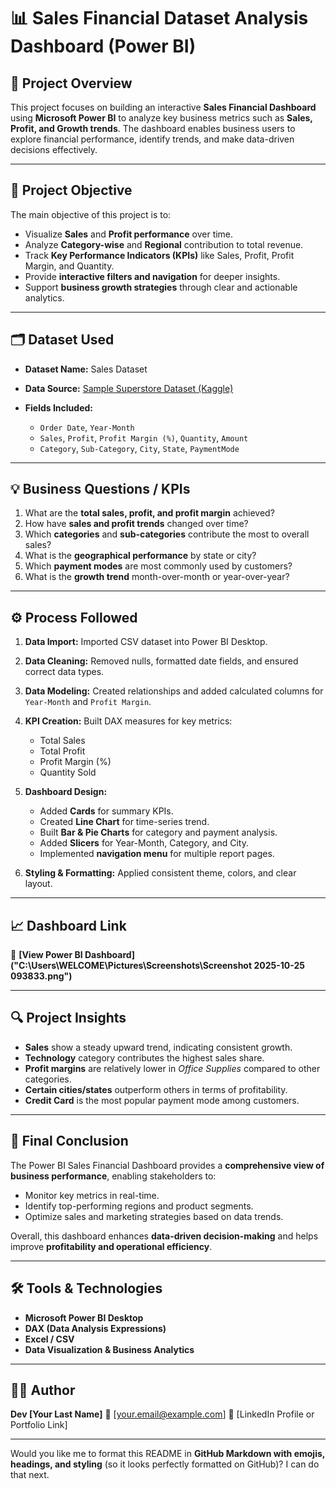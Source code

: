 # 📊 Sales Financial Dataset Analysis Dashboard (Power BI)

## 🧭 **Project Overview**

This project focuses on building an interactive **Sales Financial Dashboard** using **Microsoft Power BI** to analyze key business metrics such as **Sales, Profit, and Growth trends**.
The dashboard enables business users to explore financial performance, identify trends, and make data-driven decisions effectively.

---

## 🎯 **Project Objective**

The main objective of this project is to:

* Visualize **Sales** and **Profit performance** over time.
* Analyze **Category-wise** and **Regional** contribution to total revenue.
* Track **Key Performance Indicators (KPIs)** like Sales, Profit, Profit Margin, and Quantity.
* Provide **interactive filters and navigation** for deeper insights.
* Support **business growth strategies** through clear and actionable analytics.

---

## 🗂️ **Dataset Used**

* **Dataset Name:** Sales Dataset
* **Data Source:** [Sample Superstore Dataset (Kaggle)](https://github.com/Debabrataswain3/SALES-FINANCIAL-DATASET-ANALYSIS/blob/main/Sales%20Dataset.csv)
* **Fields Included:**

  * `Order Date`, `Year-Month`
  * `Sales`, `Profit`, `Profit Margin (%)`, `Quantity`, `Amount`
  * `Category`, `Sub-Category`, `City`, `State`, `PaymentMode`

---

## 💡 **Business Questions / KPIs**

1. What are the **total sales, profit, and profit margin** achieved?
2. How have **sales and profit trends** changed over time?
3. Which **categories** and **sub-categories** contribute the most to overall sales?
4. What is the **geographical performance** by state or city?
5. Which **payment modes** are most commonly used by customers?
6. What is the **growth trend** month-over-month or year-over-year?

---

## ⚙️ **Process Followed**

1. **Data Import:** Imported CSV dataset into Power BI Desktop.
2. **Data Cleaning:** Removed nulls, formatted date fields, and ensured correct data types.
3. **Data Modeling:** Created relationships and added calculated columns for `Year-Month` and `Profit Margin`.
4. **KPI Creation:** Built DAX measures for key metrics:

   * Total Sales
   * Total Profit
   * Profit Margin (%)
   * Quantity Sold
5. **Dashboard Design:**

   * Added **Cards** for summary KPIs.
   * Created **Line Chart** for time-series trend.
   * Built **Bar & Pie Charts** for category and payment analysis.
   * Added **Slicers** for Year-Month, Category, and City.
   * Implemented **navigation menu** for multiple report pages.
6. **Styling & Formatting:** Applied consistent theme, colors, and clear layout.

---

## 📈 **Dashboard Link**

🔗 **[View Power BI Dashboard]("C:\Users\WELCOME\Pictures\Screenshots\Screenshot 2025-10-25 093833.png")**

---

## 🔍 **Project Insights**

* **Sales** show a steady upward trend, indicating consistent growth.
* **Technology** category contributes the highest sales share.
* **Profit margins** are relatively lower in *Office Supplies* compared to other categories.
* **Certain cities/states** outperform others in terms of profitability.
* **Credit Card** is the most popular payment mode among customers.

---

## 🧾 **Final Conclusion**

The Power BI Sales Financial Dashboard provides a **comprehensive view of business performance**, enabling stakeholders to:

* Monitor key metrics in real-time.
* Identify top-performing regions and product segments.
* Optimize sales and marketing strategies based on data trends.

Overall, this dashboard enhances **data-driven decision-making** and helps improve **profitability and operational efficiency**.

---

## 🛠️ **Tools & Technologies**

* **Microsoft Power BI Desktop**
* **DAX (Data Analysis Expressions)**
* **Excel / CSV**
* **Data Visualization & Business Analytics**

---

## 👨‍💻 **Author**

**Dev [Your Last Name]**
📧 [[your.email@example.com](mailto:your.email@example.com)]
🔗 [LinkedIn Profile or Portfolio Link]

---

Would you like me to format this README in **GitHub Markdown with emojis, headings, and styling** (so it looks perfectly formatted on GitHub)? I can do that next.
